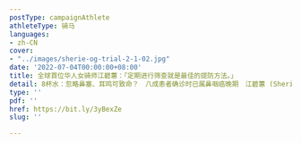 ```yaml
---
postType: campaignAthlete
athleteType: 骑马
languages:
- zh-CN
cover:
- "../images/sherie-og-trial-2-1-02.jpg"
date: '2022-07-04T00:00:00+08:00'
title: 全球首位华人女骑师江碧蕙：「定期进行筛查就是最佳的提防方法。」
detail: 8杯水：忽略鼻塞、耳鸣可致命？　八成患者确诊时已属鼻咽癌晚期　江碧蕙 (Sherie) ： 20-44岁男士头号癌症　年轻健康男女也可以是高危一族！
type: ''
pdf: ''
href: https://bit.ly/3yBexZe
slug: ''

---
```

